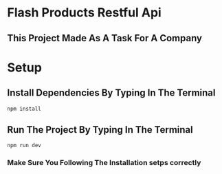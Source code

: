 # Flash Products Restful Api

## This Project Made As A Task For A Company 

# Setup

## Install Dependencies By Typing In The Terminal

    npm install

## Run The Project By Typing In The Terminal

    npm run dev

### Make Sure You Following The Installation setps correctly
